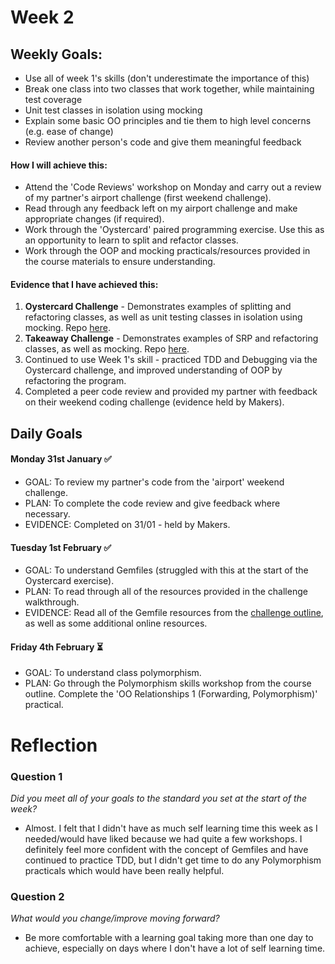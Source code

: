 # Week 2

## Weekly Goals:
- Use all of week 1's skills (don't underestimate the importance of this)
- Break one class into two classes that work together, while maintaining test coverage
- Unit test classes in isolation using mocking
- Explain some basic OO principles and tie them to high level concerns (e.g. ease of change)
- Review another person's code and give them meaningful feedback

#### How I will achieve this:
- Attend the 'Code Reviews' workshop on Monday and carry out a review of my partner's airport challenge (first weekend challenge).
- Read through any feedback left on my airport challenge and make appropriate changes (if required).
- Work through the 'Oystercard' paired programming exercise. Use this as an opportunity to learn to split and refactor classes.
- Work through the OOP and mocking practicals/resources provided in the course materials to ensure understanding.

#### Evidence that I have achieved this:
1. **Oystercard Challenge** - Demonstrates examples of splitting and refactoring classes, as well as unit testing classes in isolation using mocking. Repo [here](https://github.com/SarahM55/Oystercard-Challenge.git).
2. **Takeaway Challenge** - Demonstrates examples of SRP and refactoring classes, as well as mocking. Repo [here](https://github.com/SarahM55/takeaway-challenge).
3. Continued to use Week 1's skill - practiced TDD and Debugging via the Oystercard challenge, and improved understanding of OOP by refactoring the program.
4. Completed a peer code review and provided my partner with feedback on their weekend coding challenge (evidence held by Makers).


## Daily Goals

#### Monday 31st January ✅
- GOAL: To review my partner's code from the 'airport' weekend challenge.
- PLAN: To complete the code review and give feedback where necessary.
- EVIDENCE: Completed on 31/01 - held by Makers.


#### Tuesday 1st February ✅
- GOAL: To understand Gemfiles (struggled with this at the start of the Oystercard exercise).
- PLAN: To read through all of the resources provided in the challenge walkthrough.
- EVIDENCE: Read all of the Gemfile resources from the [challenge outline](https://github.com/makersacademy/course/blob/main/oystercard/01_create_gemfile.md), as well as some additional online resources.


#### Friday 4th February ⏳
- GOAL: To understand class polymorphism.
- PLAN: Go through the Polymorphism skills workshop from the course outline. Complete the 'OO Relationships 1 (Forwarding, Polymorphism)' practical.


# Reflection

### Question 1
*Did you meet all of your goals to the standard you set at the start of the week?*
- Almost. I felt that I didn't have as much self learning time this week as I needed/would have liked because we had quite a few workshops. I definitely feel more confident with the concept of Gemfiles and have continued to practice TDD, but I didn't get time to do any Polymorphism practicals which would have been really helpful.

### Question 2
*What would you change/improve moving forward?*
- Be more comfortable with a learning goal taking more than one day to achieve, especially on days where I don't have a lot of self learning time.